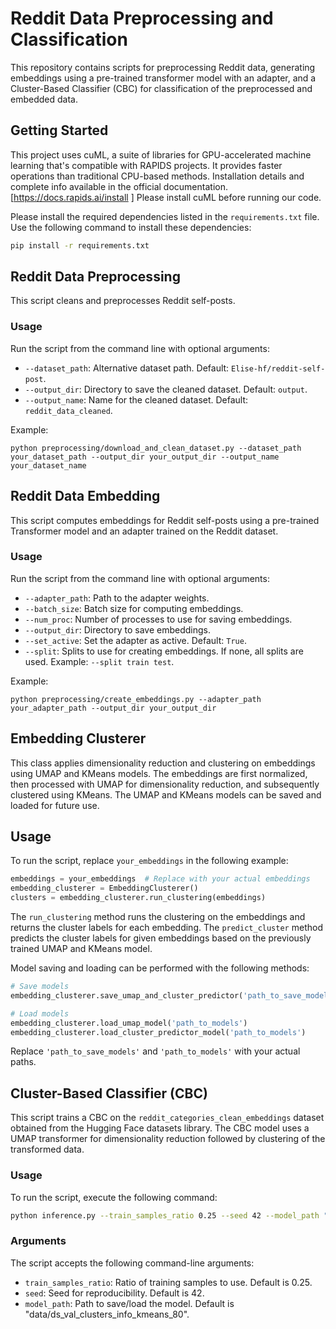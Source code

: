
# Reddit Data Preprocessing and Classification 

This repository contains scripts for preprocessing Reddit data, generating embeddings using a pre-trained transformer model with an adapter, and a Cluster-Based Classifier (CBC) for classification of the preprocessed and embedded data. 

## Getting Started

This project uses cuML, a suite of libraries for GPU-accelerated machine learning that's compatible with RAPIDS projects. It provides faster operations than traditional CPU-based methods.
Installation details and complete info available in the official documentation. [https://docs.rapids.ai/install ]
Please install cuML before running our code.



Please install the required dependencies listed in the `requirements.txt` file. Use the following command to install these dependencies:

```sh
pip install -r requirements.txt
```

## Reddit Data Preprocessing

This script cleans and preprocesses Reddit self-posts. 

### Usage

Run the script from the command line with optional arguments:

- `--dataset_path`: Alternative dataset path. Default: `Elise-hf/reddit-self-post`.
- `--output_dir`: Directory to save the cleaned dataset. Default: `output`.
- `--output_name`: Name for the cleaned dataset. Default: `reddit_data_cleaned`.

Example:
```
python preprocessing/download_and_clean_dataset.py --dataset_path your_dataset_path --output_dir your_output_dir --output_name your_dataset_name
```

## Reddit Data Embedding

This script computes embeddings for Reddit self-posts using a pre-trained Transformer model and an adapter trained on the Reddit dataset.

### Usage

Run the script from the command line with optional arguments:

- `--adapter_path`: Path to the adapter weights. 
- `--batch_size`: Batch size for computing embeddings.
- `--num_proc`: Number of processes to use for saving embeddings. 
- `--output_dir`: Directory to save embeddings. 
- `--set_active`: Set the adapter as active. Default: `True`.
- `--split`: Splits to use for creating embeddings. If none, all splits are used. Example: `--split train test`.

Example:
```
python preprocessing/create_embeddings.py --adapter_path your_adapter_path --output_dir your_output_dir
```

## Embedding Clusterer

This class applies dimensionality reduction and clustering on embeddings using UMAP and KMeans models. The embeddings are first normalized, then processed with UMAP for dimensionality reduction, and subsequently clustered using KMeans. The UMAP and KMeans models can be saved and loaded for future use.

## Usage

To run the script, replace `your_embeddings` in the following example:

```python
embeddings = your_embeddings  # Replace with your actual embeddings
embedding_clusterer = EmbeddingClusterer()
clusters = embedding_clusterer.run_clustering(embeddings)
```

The `run_clustering` method runs the clustering on the embeddings and returns the cluster labels for each embedding. The `predict_cluster` method predicts the cluster labels for given embeddings based on the previously trained UMAP and KMeans model. 

Model saving and loading can be performed with the following methods:

```python
# Save models
embedding_clusterer.save_umap_and_cluster_predictor('path_to_save_models')

# Load models
embedding_clusterer.load_umap_model('path_to_models')
embedding_clusterer.load_cluster_predictor_model('path_to_models')
```

Replace `'path_to_save_models'` and `'path_to_models'` with your actual paths. 



## Cluster-Based Classifier (CBC)

This script trains a CBC on the `reddit_categories_clean_embeddings` dataset obtained from the Hugging Face datasets library. The CBC model uses a UMAP transformer for dimensionality reduction followed by clustering of the transformed data. 

### Usage

To run the script, execute the following command:

```sh
python inference.py --train_samples_ratio 0.25 --seed 42 --model_path "data/ds_val_clusters_info_kmeans_80"
```

### Arguments

The script accepts the following command-line arguments:

- `train_samples_ratio`: Ratio of training samples to use. Default is 0.25.
- `seed`: Seed for reproducibility. Default is 42.
- `model_path`: Path to save/load the model. Default is "data/ds_val_clusters_info_kmeans_80".




